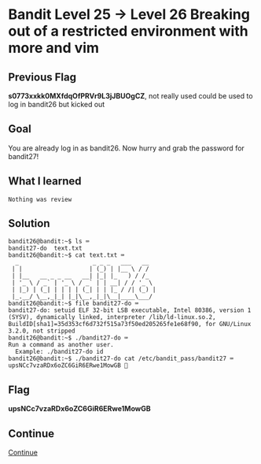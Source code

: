 # Bandit Level 25 → Level 26 Breaking out of a restricted environment with more and vim

## Previous Flag
<b>s0773xxkk0MXfdqOfPRVr9L3jJBUOgCZ</b>, not really used could be used to log in bandit26 but kicked out

## Goal
You are already log in as bandit26. Now hurry and grab the password for bandit27!

## What I learned
```
Nothing was review
```

## Solution
```
bandit26@bandit:~$ ls ⌨️
bandit27-do  text.txt
bandit26@bandit:~$ cat text.txt ⌨️ 
  _                     _ _ _   ___   __  
 | |                   | (_) | |__ \ / /  
 | |__   __ _ _ __   __| |_| |_   ) / /_  
 | '_ \ / _` | '_ \ / _` | | __| / / '_ \ 
 | |_) | (_| | | | | (_| | | |_ / /| (_) |
 |_.__/ \__,_|_| |_|\__,_|_|\__|____\___/ 
bandit26@bandit:~$ file bandit27-do ⌨️
bandit27-do: setuid ELF 32-bit LSB executable, Intel 80386, version 1 (SYSV), dynamically linked, interpreter /lib/ld-linux.so.2, BuildID[sha1]=35d353cf6d732f515a73f50ed205265fe1e68f90, for GNU/Linux 3.2.0, not stripped
bandit26@bandit:~$ ./bandit27-do ⌨️
Run a command as another user.
  Example: ./bandit27-do id
bandit26@bandit:~$ ./bandit27-do cat /etc/bandit_pass/bandit27 ⌨️
upsNCc7vzaRDx6oZC6GiR6ERwe1MowGB 🔐
```

## Flag
<b>upsNCc7vzaRDx6oZC6GiR6ERwe1MowGB</b>

## Continue
[Continue](/overthewire/Bandit2627.md)